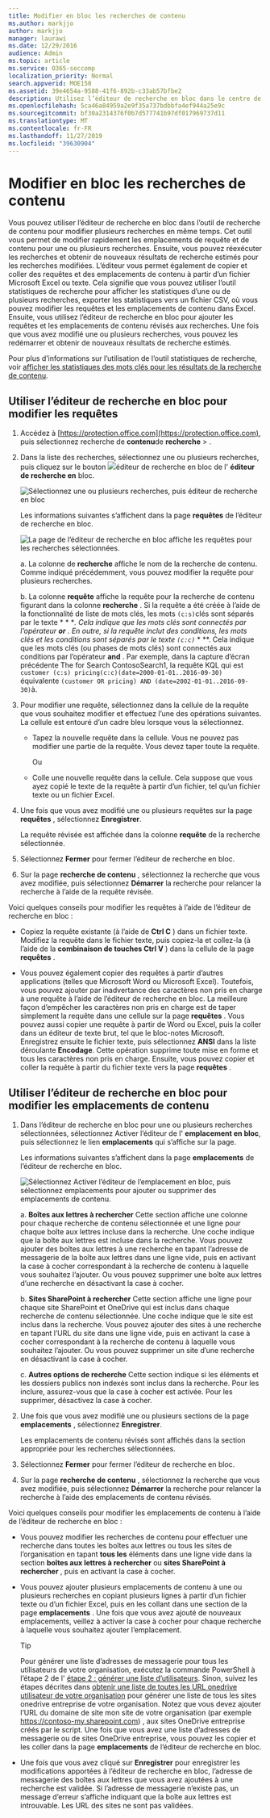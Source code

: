 ```yaml
---
title: Modifier en bloc les recherches de contenu
ms.author: markjjo
author: markjjo
manager: laurawi
ms.date: 12/29/2016
audience: Admin
ms.topic: article
ms.service: O365-seccomp
localization_priority: Normal
search.appverid: MOE150
ms.assetid: 39e4654a-9588-41f6-892b-c33ab57bfbe2
description: Utilisez l’éditeur de recherche en bloc dans le centre de sécurité et de conformité dans Office 365 ou Microsoft 365 pour modifier rapidement les emplacements de requête et de contenu pour une ou plusieurs recherches de contenu.
ms.openlocfilehash: 5ca46a84959a2e9f35a737bdbbfa4ef944a25e9c
ms.sourcegitcommit: bf30a2314376f0b7d577741b97df017969737d11
ms.translationtype: MT
ms.contentlocale: fr-FR
ms.lasthandoff: 11/27/2019
ms.locfileid: "39630904"
---
```

# <a name="bulk-edit-content-searches"></a>Modifier en bloc les recherches de contenu

Vous pouvez utiliser l’éditeur de recherche en bloc dans l’outil de recherche de contenu pour modifier plusieurs recherches en même temps. Cet outil vous permet de modifier rapidement les emplacements de requête et de contenu pour une ou plusieurs recherches. Ensuite, vous pouvez réexécuter les recherches et obtenir de nouveaux résultats de recherche estimés pour les recherches modifiées. L’éditeur vous permet également de copier et coller des requêtes et des emplacements de contenu à partir d’un fichier Microsoft Excel ou texte. Cela signifie que vous pouvez utiliser l’outil statistiques de recherche pour afficher les statistiques d’une ou de plusieurs recherches, exporter les statistiques vers un fichier CSV, où vous pouvez modifier les requêtes et les emplacements de contenu dans Excel. Ensuite, vous utilisez l’éditeur de recherche en bloc pour ajouter les requêtes et les emplacements de contenu révisés aux recherches. Une fois que vous avez modifié une ou plusieurs recherches, vous pouvez les redémarrer et obtenir de nouveaux résultats de recherche estimés.
  
Pour plus d’informations sur l’utilisation de l’outil statistiques de recherche, voir [afficher les statistiques des mots clés pour les résultats de la recherche de contenu](view-keyword-statistics-for-content-search.md).
  
## <a name="use-the-bulk-search-editor-to-change-queries"></a>Utiliser l’éditeur de recherche en bloc pour modifier les requêtes

1. Accédez à [https://protection.office.com](https://protection.office.com), puis sélectionnez recherche de **contenu**de **recherche** \> .
    
2. Dans la liste des recherches, sélectionnez une ou plusieurs recherches, puis cliquez sur le bouton ![](media/1ddb3d18-2f00-4a7b-98a6-817ca5ec7014.png)éditeur de recherche en bloc de l' **éditeur de recherche en** bloc.
    
    ![Sélectionnez une ou plusieurs recherches, puis éditeur de recherche en bloc](media/600c9716-89a2-4451-b111-fa7cfaad2006.png)
  
    Les informations suivantes s’affichent dans la page **requêtes** de l’éditeur de recherche en bloc. 
    
    ![La page de l’éditeur de recherche en bloc affiche les requêtes pour les recherches sélectionnées.](media/189659af-cc78-4479-b0bc-a93decad2f6c.png)
  
    a. La colonne de **recherche** affiche le nom de la recherche de contenu. Comme indiqué précédemment, vous pouvez modifier la requête pour plusieurs recherches. 
    
    b. La colonne **requête** affiche la requête pour la recherche de contenu figurant dans la colonne **recherche** . Si la requête a été créée à l’aide de la fonctionnalité de liste de mots clés, les mots `(c:s)`clés sont séparés par le texte * * **. Cela indique que les mots clés sont connectés par l’opérateur **or** . En outre, si la requête inclut des conditions, les mots clés et les conditions sont séparés par le texte `(c:c)`* * **. Cela indique que les mots clés (ou phases de mots clés) sont connectés aux conditions par l’opérateur **and** . Par exemple, dans la capture d’écran précédente The for Search ContosoSearch1, la requête KQL qui est `customer (c:s) pricing(c:c)(date=2000-01-01..2016-09-30)` équivalente `(customer OR pricing) AND (date=2002-01-01..2016-09-30)`à.
    
3. Pour modifier une requête, sélectionnez dans la cellule de la requête que vous souhaitez modifier et effectuez l’une des opérations suivantes. La cellule est entouré d’un cadre bleu lorsque vous la sélectionnez.
    
   - Tapez la nouvelle requête dans la cellule. Vous ne pouvez pas modifier une partie de la requête. Vous devez taper toute la requête.
    
      Ou
    
    - Colle une nouvelle requête dans la cellule. Cela suppose que vous ayez copié le texte de la requête à partir d’un fichier, tel qu’un fichier texte ou un fichier Excel.
    
4. Une fois que vous avez modifié une ou plusieurs requêtes sur la page **requêtes** , sélectionnez **Enregistrer**.
    
    La requête révisée est affichée dans la colonne **requête** de la recherche sélectionnée. 
    
5. Sélectionnez **Fermer** pour fermer l’éditeur de recherche en bloc. 
    
6. Sur la page **recherche de contenu** , sélectionnez la recherche que vous avez modifiée, puis sélectionnez **Démarrer** la recherche pour relancer la recherche à l’aide de la requête révisée. 
    
Voici quelques conseils pour modifier les requêtes à l’aide de l’éditeur de recherche en bloc :
  
- Copiez la requête existante (à l’aide de **Ctrl C** ) dans un fichier texte. Modifiez la requête dans le fichier texte, puis copiez-la et collez-la (à l’aide de la **combinaison de touches Ctrl V** ) dans la cellule de la page **requêtes** . 
    
- Vous pouvez également copier des requêtes à partir d’autres applications (telles que Microsoft Word ou Microsoft Excel). Toutefois, vous pouvez ajouter par inadvertance des caractères non pris en charge à une requête à l’aide de l’éditeur de recherche en bloc. La meilleure façon d’empêcher les caractères non pris en charge est de taper simplement la requête dans une cellule sur la page **requêtes** . Vous pouvez aussi copier une requête à partir de Word ou Excel, puis la coller dans un éditeur de texte brut, tel que le bloc-notes Microsoft. Enregistrez ensuite le fichier texte, puis sélectionnez **ANSI** dans la liste déroulante **Encodage**. Cette opération supprime toute mise en forme et tous les caractères non pris en charge. Ensuite, vous pouvez copier et coller la requête à partir du fichier texte vers la page **requêtes** . 
    
  
## <a name="use-the-bulk-search-editor-to-change-content-locations"></a>Utiliser l’éditeur de recherche en bloc pour modifier les emplacements de contenu

1. Dans l’éditeur de recherche en bloc pour une ou plusieurs recherches sélectionnées, sélectionnez Activer l’éditeur de l' **emplacement en bloc**, puis sélectionnez le lien **emplacements** qui s’affiche sur la page. 
    
    Les informations suivantes s’affichent dans la page **emplacements** de l’éditeur de recherche en bloc. 
    
    ![Sélectionnez Activer l’éditeur de l’emplacement en bloc, puis sélectionnez emplacements pour ajouter ou supprimer des emplacements de contenu.](media/a5a468ce-bd63-4c53-bc37-ff64cf769e59.png)
  
    a. **Boîtes aux lettres à rechercher** Cette section affiche une colonne pour chaque recherche de contenu sélectionnée et une ligne pour chaque boîte aux lettres incluse dans la recherche. Une coche indique que la boîte aux lettres est incluse dans la recherche. Vous pouvez ajouter des boîtes aux lettres à une recherche en tapant l’adresse de messagerie de la boîte aux lettres dans une ligne vide, puis en activant la case à cocher correspondant à la recherche de contenu à laquelle vous souhaitez l’ajouter. Ou vous pouvez supprimer une boîte aux lettres d’une recherche en désactivant la case à cocher.
    
    b. **Sites SharePoint à rechercher** Cette section affiche une ligne pour chaque site SharePoint et OneDrive qui est inclus dans chaque recherche de contenu sélectionnée. Une coche indique que le site est inclus dans la recherche. Vous pouvez ajouter des sites à une recherche en tapant l’URL du site dans une ligne vide, puis en activant la case à cocher correspondant à la recherche de contenu à laquelle vous souhaitez l’ajouter. Ou vous pouvez supprimer un site d’une recherche en désactivant la case à cocher.
    
    c. **Autres options de recherche** Cette section indique si les éléments et les dossiers publics non indexés sont inclus dans la recherche. Pour les inclure, assurez-vous que la case à cocher est activée. Pour les supprimer, désactivez la case à cocher.
    
2. Une fois que vous avez modifié une ou plusieurs sections de la page **emplacements** , sélectionnez **Enregistrer**.
    
    Les emplacements de contenu révisés sont affichés dans la section appropriée pour les recherches sélectionnées.
    
3. Sélectionnez **Fermer** pour fermer l’éditeur de recherche en bloc. 
    
4. Sur la page **recherche de contenu** , sélectionnez la recherche que vous avez modifiée, puis sélectionnez **Démarrer** la recherche pour relancer la recherche à l’aide des emplacements de contenu révisés. 
    
Voici quelques conseils pour modifier les emplacements de contenu à l’aide de l’éditeur de recherche en bloc :
  
- Vous pouvez modifier les recherches de contenu pour effectuer une recherche dans toutes les boîtes aux lettres ou tous les sites de l’organisation en tapant **tous les** éléments dans une ligne vide dans la section **boîtes aux lettres à rechercher** ou **sites SharePoint à rechercher** , puis en activant la case à cocher. 
    
- Vous pouvez ajouter plusieurs emplacements de contenu à une ou plusieurs recherches en copiant plusieurs lignes à partir d’un fichier texte ou d’un fichier Excel, puis en les collant dans une section de la page **emplacements** . Une fois que vous avez ajouté de nouveaux emplacements, veillez à activer la case à cocher pour chaque recherche à laquelle vous souhaitez ajouter l’emplacement. 
    
    > [!TIP]
    > Pour générer une liste d’adresses de messagerie pour tous les utilisateurs de votre organisation, exécutez la commande PowerShell à l’étape 2 de l' [étape 2 : générer une liste d’utilisateurs](search-the-mailbox-and-onedrive-for-business-for-a-list-of-users.md#step-2-generate-a-list-of-users). Sinon, suivez les étapes décrites dans [obtenir une liste de toutes les URL onedrive utilisateur de votre organisation](https://docs.microsoft.com/onedrive/list-onedrive-urls) pour générer une liste de tous les sites onedrive entreprise de votre organisation. Notez que vous devez ajouter l’URL du domaine de site mon site de votre organisation (par exemple https://contoso-my.sharepoint.com) , aux sites OneDrive entreprise créés par le script. Une fois que vous avez une liste d’adresses de messagerie ou de sites OneDrive entreprise, vous pouvez les copier et les coller dans la page **emplacements** de l’éditeur de recherche en bloc. 
  
- Une fois que vous avez cliqué sur **Enregistrer** pour enregistrer les modifications apportées à l’éditeur de recherche en bloc, l’adresse de messagerie des boîtes aux lettres que vous avez ajoutées à une recherche est validée. Si l’adresse de messagerie n’existe pas, un message d’erreur s’affiche indiquant que la boîte aux lettres est introuvable. Les URL des sites ne sont pas validées. 
  

